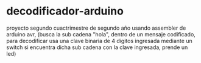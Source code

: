# decodificador-arduino

proyecto segundo cuactrimestre de segundo año usando assembler de arduino avr, 
(busca la sub cadena "hola", dentro de un mensaje codificado, 
para decodificar usa una clave binaria de 4 digitos ingresada mediante un switch
si encuentra dicha sub cadena con la clave ingresada, prende un led)

